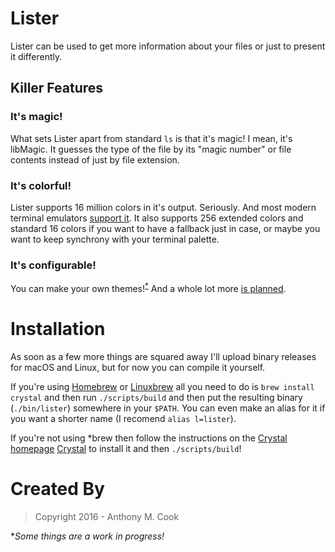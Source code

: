 Lister
======

Lister can be used to get more information about your files or just to present it differently.

Killer Features
---------------

### It's magic!

What sets Lister apart from standard `ls` is that it's magic! I mean, it's libMagic. It guesses the type of the file by its "magic number" or file contents instead of just by file extension.

### It's colorful!

Lister supports 16 million colors in it's output. Seriously. And most modern terminal emulators [support it](https://gist.github.com/XVilka/8346728). It also supports 256 extended colors and standard 16 colors if you want to have a fallback just in case, or maybe you want to keep synchrony with your terminal palette.

### It's configurable!

You can make your own themes!<sup>[\*](#wip)</sup> And a whole lot more [is planned](https://github.com/acook/lister/blob/master/TODO.markdown).

Installation
============

As soon as a few more things are squared away I'll upload binary releases for macOS and Linux, but for now you can compile it yourself.

If you're using [Homebrew](https://brew.sh) or [Linuxbrew](https://linuxbrew.sh) all you need to do is `brew install crystal` and then run `./scripts/build` and then put the resulting binary (`./bin/lister`) somewhere in your `$PATH`. You can even make an alias for it if you want a shorter name (I recomend `alias l=lister`).

If you're not using \*brew then follow the instructions on the [Crystal homepage](https://crystal-lang.org)
[Crystal](https://crystal-lang.org) to install it and then `./scripts/build`!

Created By
=========

> Copyright 2016 - Anthony M. Cook



<a name="wip">*</a><em>Some things are a work in progress!</em>

